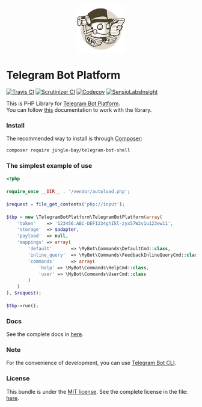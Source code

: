 <p align="center">
    <a href="https://github.com/jungle-bay/telegram-bot-platform">
        <img width="128" height="128" src="logo.png" alt="Telegram Bot Platform Logo">
    </a>
</p>

# Telegram Bot Platform

[![Travis CI](https://img.shields.io/travis/jungle-bay/telegram-bot-platform.svg?style=flat)](https://travis-ci.org/jungle-bay/telegram-bot-platform)
[![Scrutinizer CI](https://img.shields.io/scrutinizer/g/jungle-bay/telegram-bot-platform.svg?style=flat)](https://scrutinizer-ci.com/g/jungle-bay/telegram-bot-platform)
[![Codecov](https://img.shields.io/codecov/c/github/jungle-bay/telegram-bot-platform.svg?style=flat)](https://codecov.io/gh/jungle-bay/telegram-bot-platform)
[![SensioLabsInsight](https://img.shields.io/sensiolabs/i/6c4d400a-048c-438f-a1b8-8672d2bab11c.svg?style=flat)](https://insight.sensiolabs.com/projects/6c4d400a-048c-438f-a1b8-8672d2bab11c)

This is PHP Library for [Telegram Bot Platform](https://telegram.org/blog/bot-revolution). <br />
You can follow [this](https://github.com/jungle-bay/telegram-bot-platform/blob/master/docs/readme.md) documentation to work with the library.

### Install

The recommended way to install is through [Composer](https://getcomposer.org/doc/00-intro.md#introduction):

```bash
composer require jungle-bay/telegram-bot-shell
```

### The simplest example of use

```php
<?php

require_once __DIR__ . '/vendor/autoload.php';

$request = file_get_contents('php://input');                                // Request body. (JSON-serialized Update object)

$tbp = new \TelegramBotPlatform\TelegramBotPlatform(array(
    'token'    => '123456:ABC-DEF1234ghIkl-zyx57W2v1u123ew11',              // Your token bot.
    'storage'  => $adapter,                                                 // This adapter for Scrapbook library to store user sessions. See the complete adapters: https://github.com/matthiasmullie/scrapbook#adapters
    'payload'  => null,                                                     // This payload will be passed for third parameter to command. (optional)
    'mappings' => array(
        'default'       => \MyBot\Commands\DefaultCmd::class,               // This command will work by default if no command is found or user session. (optional)
        'inline_query'  => \MyBot\Commands\FeedbackInlineQueryCmd::class,   // This command will work with inline queries. (optional)
        'commands'      => array(                                           // This is the list of registered commands for the bot. (optional)
            'help' => \MyBot\Commands\HelpCmd::class,
            'user' => \MyBot\Commands\UserCmd::class
        )
    )
), $request);

$tbp->run();
```

### Docs

See the complete docs in [here](https://github.com/jungle-bay/telegram-bot-platform/blob/master/docs/readme.md).

### Note

For the convenience of development, you can use [Telegram Bot CLI](https://github.com/jungle-bay/telegram-bot-cli).

### License

This bundle is under the [MIT license](http://opensource.org/licenses/MIT). See the complete license in the file: [here](https://github.com/jungle-bay/telegram-bot-platform/blob/master/license.txt).
